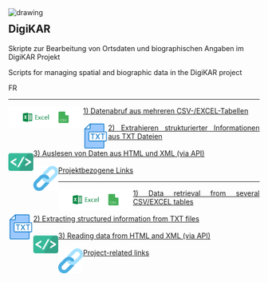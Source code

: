 <img src="https://github.com/ieg-dhr/DigiKAR/blob/main/DigiKAR_logo-small.png" alt="drawing" width="200" style="padding=10px" align="left"/>

<h2>DigiKAR</h2>

<p>Skripte zur Bearbeitung von Ortsdaten und biographischen Angaben im DigiKAR Projekt</p>
<p>Scripts for managing spatial and biographic data in the DigiKAR project</p>
<p>FR</p>

<hr>
<p align="justify">
<img src="./assets/excel_CSV.png" alt="drawing" width="150" style="padding=10px" align="left"/>
<a href="https://ieg-dhr.github.io/DigiKAR/CSV-EXCEL.html">1) Datenabruf aus mehreren CSV-/EXCEL-Tabellen</a><br><br>
<img src="./assets/txt.png" alt="drawing" width="50" style="padding=10px" align="left"/>
<a href="https://ieg-dhr.github.io/DigiKAR/TXT.html">2) Extrahieren strukturierter Informationen aus TXT Dateien</a><br><br>
<img src="./assets/html_xml.png" alt="drawing" width="50" style="padding=10px" align="left"/>
<a href="https://ieg-dhr.github.io/DigiKAR/XML.html">3) Auslesen von Daten aus HTML und XML (via API)</a><br><br>
<img src="./assets/links.png" alt="drawing" width="50" style="padding=10px" align="left"/>
<a href="https://ieg-dhr.github.io/DigiKAR/CSV-EXCEL.html">Projektbezogene Links</a>
</p>

<hr>

<p align="justify">
<img src="./assets/excel_CSV.png" alt="drawing" width="150" style="padding=10px" align="left"/>
<a href="https://ieg-dhr.github.io/DigiKAR/CSV-EXCEL.html">1) Data retrieval from several CSV/EXCEL tables</a><br><br>
<img src="./assets/txt.png" alt="drawing" width="50" style="padding=10px" align="left"/>
<a href="https://ieg-dhr.github.io/DigiKAR/TXT.html">2) Extracting structured information from TXT files</a><br><br>
<img src="./assets/html_xml.png" alt="drawing" width="50" style="padding=10px" align="left"/>
<a href="https://ieg-dhr.github.io/DigiKAR/XML.html">3) Reading data from HTML and XML (via API)</a><br><br>
<img src="./assets/links.png" alt="drawing" width="50" style="padding=10px" align="left"/>
<a href="https://ieg-dhr.github.io/DigiKAR/CSV-EXCEL.html">Project-related links</a>






